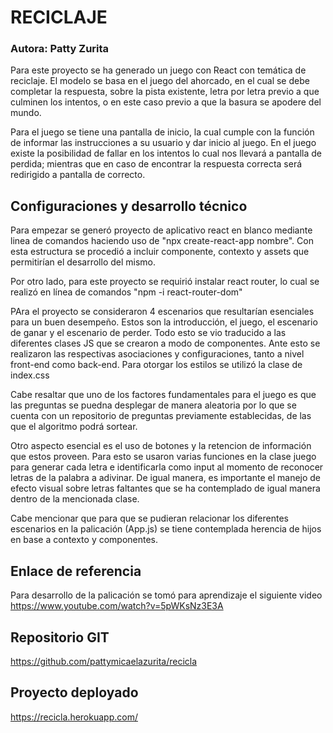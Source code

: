 # RECICLAJE

### Autora: Patty Zurita

Para este proyecto se ha generado un juego con React con temática de reciclaje. El modelo se basa en el juego del ahorcado, en el cual se debe completar la respuesta, sobre la pista existente, letra por letra previo a que culminen los intentos, o en este caso previo a que la basura se apodere del mundo. 

Para el juego se tiene una pantalla de inicio, la cual cumple con la función de informar las instrucciones a su usuario y dar inicio al juego. En el juego existe la posibilidad de fallar en los intentos lo cual nos llevará a pantalla de perdida; mientras que en caso de encontrar la respuesta correcta será redirigido a pantalla de correcto.

## Configuraciones y desarrollo técnico
Para empezar se generó proyecto de aplicativo react en blanco mediante linea de comandos haciendo uso de "npx create-react-app nombre". Con esta estructura se procedió a incluir componente, contexto y assets que permitirían el desarrollo del mismo. 

Por otro lado, para este proyecto se requirió instalar react router, lo cual se realizó en línea de comandos "npm -i react-router-dom"

PAra el proyecto se consideraron 4 escenarios que resultarían esenciales para un buen desempeño. Estos son la introducción, el juego, el escenario de ganar y el escenario de perder. Todo esto se vio traducido a las diferentes clases JS que se crearon a modo de componentes. Ante esto se realizaron las respectivas asociaciones y configuraciones, tanto a nivel front-end como back-end. Para otorgar los estilos se utilizó la clase de index.css

Cabe resaltar que uno de los factores fundamentales para el juego es que las preguntas se puedna desplegar de manera aleatoria por lo que se cuenta con un repositorio de preguntas previamente establecidas, de las que el algoritmo podrá sortear. 

Otro aspecto esencial es el uso de botones y la retencion de información que estos proveen. Para esto se usaron varias funciones en la clase juego para generar cada letra e identificarla como input al momento de reconocer letras de la palabra a adivinar. De igual manera, es importante el manejo de efecto visual sobre letras faltantes que se ha contemplado de igual manera dentro de la mencionada clase. 

Cabe mencionar que para que se pudieran relacionar los diferentes escenarios en la palicación (App.js) se tiene contemplada herencia de hijos en base a contexto y componentes.

## Enlace de referencia
Para desarrollo de la palicación se tomó para aprendizaje el siguiente video https://www.youtube.com/watch?v=5pWKsNz3E3A

## Repositorio GIT
https://github.com/pattymicaelazurita/recicla

## Proyecto deployado
https://recicla.herokuapp.com/